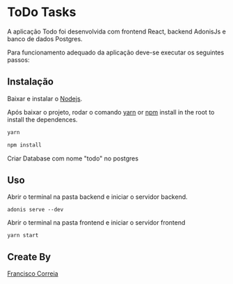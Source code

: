 # ToDo Tasks

A aplicação Todo foi desenvolvida com frontend React, backend AdonisJs e banco de dados Postgres.

Para funcionamento adequado da aplicação deve-se executar os seguintes passos:

## Instalação
Baixar e instalar o [Nodejs](https://nodejs.org/en/).

Após baixar o projeto, rodar o comando [yarn](https://yarnpkg.com/) or [npm](https://www.npmjs.com) install in the root to install the dependences.

```bash
yarn
```
```bash
npm install
```

Criar Database com nome "todo" no postgres

## Uso

Abrir o terminal na pasta backend e iniciar o servidor backend.

```node
adonis serve --dev
```

Abrir o terminal na pasta frontend e iniciar o servidor frontend

```node
yarn start
```

## Create By
[Francisco Correia](https://www.linkedin.com/in/francisco-correia-a09143134/)